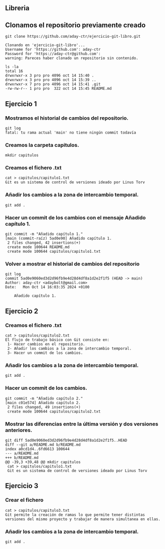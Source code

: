 ## Libreria

## Clonamos el repositorio previamente creado

```code
git clone https://github.com/aday-ctr/ejercicio-git-libro.git

Clonando en 'ejercicio-git-libro'...
Username for 'https://github.com': aday-ctr
Password for 'https://aday-ctr@github.com': 
warning: Pareces haber clonado un repositorio sin contenido.

ls -la
total 16
drwxrwxr-x 3 pro pro 4096 oct 14 15:40 .
drwxrwxr-x 3 pro pro 4096 oct 14 15:39 ..
drwxrwxr-x 7 pro pro 4096 oct 14 15:41 .git
-rw-rw-r-- 1 pro pro  322 oct 14 15:45 README.md
```

## Ejercicio 1

### Mostramos el historial de cambios del repositorio.

```code
git log   
fatal: tu rama actual 'main' no tiene ningún commit todavía
```

### Creamos la carpeta capitulos.

```code
mkdir capitulos
```

### Creamos el fichero .txt

```code
cat > capitulos/capitulo1.txt
Git es un sistema de control de versiones ideado por Linus Torv
```

### Añadir los cambios a la zona de intercambio temporal.

```code
git add .
```

### Hacer un commit de los cambios con el mensaje Añadido capítulo 1.

```code
git commit -m "Añadido capítulo 1."
[main (commit-raíz) 5ad0e90] Añadido capítulo 1.
 2 files changed, 42 insertions(+)
 create mode 100644 README.md
 create mode 100644 capitulos/capitulo1.txt
```

### Volver a mostrar el historial de cambios del repositorio

```code
git log
commit 5ad0e9060ed3d2d96fb9e4d28d4df8a1d2e2f1f5 (HEAD -> main)
Author: aday-ctr <adaybolt@gmail.com>
Date:   Mon Oct 14 16:03:35 2024 +0100

    Añadido capítulo 1.
```

## Ejercicio 2

### Creamos el fichero .txt

```code
cat > capitulos/capitulo2.txt 
El flujo de trabajo básico con Git consiste en:
 1- Hacer cambios en el repositorio.
 2- Añadir los cambios a la zona de intercambio temporal.
 3- Hacer un commit de los cambios.
```

### Añadir los cambios a la zona de intercambio temporal.

```code
git add .
```

### Hacer un commit de los cambios.

```code
git commit -m "Añadido capítulo 2."
[main c01e574] Añadido capítulo 2.
 2 files changed, 49 insertions(+)
 create mode 100644 capitulos/capitulo2.txt
```

### Mostrar las diferencias entre la última versión y dos versiones anteriores.

```code
git diff 5ad0e9060ed3d2d96fb9e4d28d4df8a1d2e2f1f5..HEAD
diff --git a/README.md b/README.md
index a0cd1d4..6fd6613 100644
--- a/README.md
+++ b/README.md
@@ -39,3 +39,48 @@ mkdir capitulos
 cat > capitulos/capitulo1.txt
 Git es un sistema de control de versiones ideado por Linus Torv
```

## Ejercicio 3

### Crear el fichero

```code
cat > capitulos/capitulo3.txt
Git permite la creación de ramas lo que permite tener distintas versiones del mismo proyecto y trabajar de manera simultanea en ellas.
```

### Añadir los cambios a la zona de intercambio temporal.

```code 
git add .
```